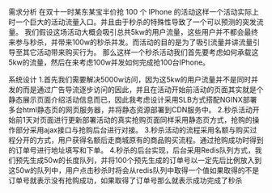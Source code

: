需求分析
在双十一时某东某宝半价抢 100 个 IPhone 的活动这样一个活动实际上时一个巨大的活动流量入口。并且由于秒杀的特殊性导致了一个可以预测的突发流量。
我们假设这场活动大概会吸引总共5kw的用户流量，这些用户并不都会最终来参与秒杀，并带来100w的秒杀并发。而活动的目的是为了吸引流量并讲流量引导至其它活动带来购买行为。
那么这样一个秒杀活动我们首先要考虑如何承载这5kw的流量，然后在来考虑100w并发如何完成抢100台IPhone。

系统设计
1.首先我们需要解决5000w访问，因为这5kw的用户流量并不是同时并发的而是通过广告导流逐步访问的因此，并且在活动开始前活动的页面其实就是个静态展示页面介绍活动信息而已，因此我考虑设计采用SLB方式搭配NGINX部署多台html静态页的网页服务器，并将静态资源部署到CDN服务中。
2.秒杀活动开始前1天对页面进行更新部署活动的真实抢购页面同样采用静态页方式，抢购的操作部分采用ajax接口与抢购后台进行对接。
3.秒杀活动的流程采用名额与购买过程分开的方式，用户获得名额后走商城原有的商品购买流程。通过抢购成功时得到的订单号进行地址填写和下单。
4.秒杀的后台实现，后台采用Redis队列方式，我们预先生成50w的长度队列，并将100个预先生成的订单号以一定先后比例放入到这50w的队列中，用户点击秒杀时将会从redis队列中取得一个值如果取得的不是订单号就表示没有抢购成功，如果取得了订单号那么就表示成功完成了秒杀